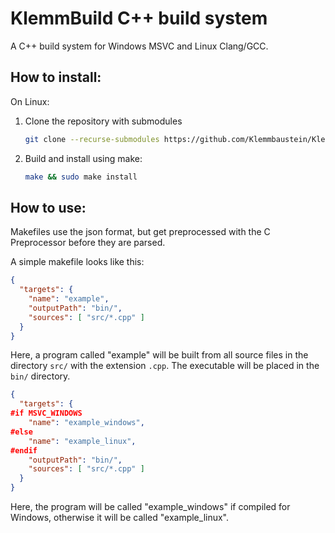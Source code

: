 # KlemmBuild C++ build system

A C++ build system for Windows MSVC and Linux Clang/GCC.

## How to install:

On Linux:
1.	Clone the repository with submodules
    ```bash
    git clone --recurse-submodules https://github.com/Klemmbaustein/KlemmBuild.git
    ```
2.	Build and install using make:
    ```bash
    make && sudo make install
    ```

## How to use:

Makefiles use the json format, but get preprocessed with the C Preprocessor before they are parsed.

A simple makefile looks like this:

```json
{
  "targets": {
    "name": "example",
    "outputPath": "bin/",
    "sources": [ "src/*.cpp" ]
  }
}
```

Here, a program called "example" will be built from all source files in the directory `src/` with the extension `.cpp`.
The executable will be placed in the `bin/` directory.

```json
{
  "targets": {
#if MSVC_WINDOWS
    "name": "example_windows",
#else
    "name": "example_linux",
#endif
    "outputPath": "bin/",
    "sources": [ "src/*.cpp" ]
  }
}
```

Here, the program will be called "example_windows" if compiled for Windows, otherwise it will be called "example_linux".
